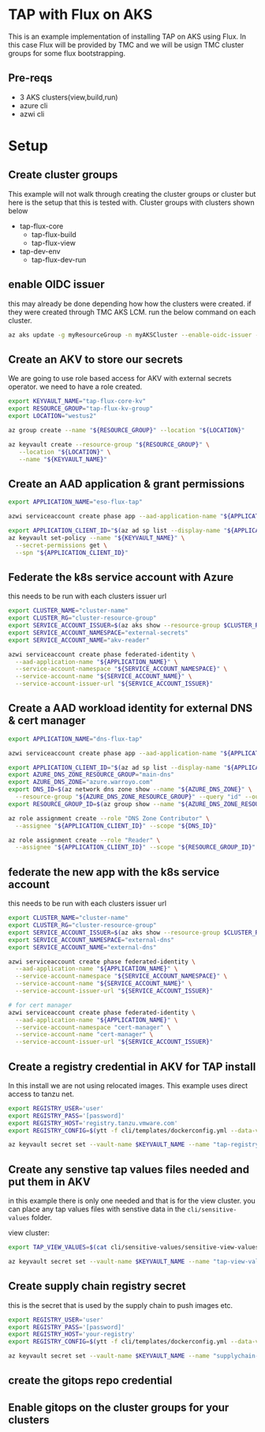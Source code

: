 # TAP with Flux on AKS

This is an example implementation of installing TAP on AKS using Flux. In this case Flux will be provided by TMC and we will be usign TMC cluster groups for some flux bootstrapping.

## Pre-reqs

* 3 AKS clusters(view,build,run)
* azure cli
* azwi cli
  



# Setup

## Create cluster groups

This example will not walk through creating the cluster groups or cluster but here is the setup that this is tested with. Cluster groups with clusters shown below

* tap-flux-core
  * tap-flux-build
  * tap-flux-view
* tap-dev-env
  * tap-flux-dev-run

## enable OIDC issuer 

this may already be done depending how how the clusters were created. if they were created through TMC AKS LCM. run the below command on each cluster.

```bash
az aks update -g myResourceGroup -n myAKSCluster --enable-oidc-issuer --enable-workload-identity
```

## Create an AKV to store our secrets

We are going to use role based access for AKV with external secrets operator. we need to have a role created. 


```bash
export KEYVAULT_NAME="tap-flux-core-kv"
export RESOURCE_GROUP="tap-flux-kv-group"
export LOCATION="westus2"
```

```bash
az group create --name "${RESOURCE_GROUP}" --location "${LOCATION}"
```

```bash
az keyvault create --resource-group "${RESOURCE_GROUP}" \
   --location "${LOCATION}" \
   --name "${KEYVAULT_NAME}"

```

## Create an AAD application & grant permissions

```bash
export APPLICATION_NAME="eso-flux-tap"
```

```bash
azwi serviceaccount create phase app --aad-application-name "${APPLICATION_NAME}"
```

```bash
export APPLICATION_CLIENT_ID="$(az ad sp list --display-name "${APPLICATION_NAME}" --query '[0].appId' -otsv)"
az keyvault set-policy --name "${KEYVAULT_NAME}" \
  --secret-permissions get \
  --spn "${APPLICATION_CLIENT_ID}"
```


## Federate the k8s service account with Azure

this needs to be run with each clusters issuer url

```bash
export CLUSTER_NAME="cluster-name"
export CLUSTER_RG="cluster-resource-group"
export SERVICE_ACCOUNT_ISSUER=$(az aks show --resource-group $CLUSTER_RG --name $CLUSTER_NAME --query "oidcIssuerProfile.issuerUrl" -otsv)
export SERVICE_ACCOUNT_NAMESPACE="external-secrets"
export SERVICE_ACCOUNT_NAME="akv-reader"

azwi serviceaccount create phase federated-identity \
  --aad-application-name "${APPLICATION_NAME}" \
  --service-account-namespace "${SERVICE_ACCOUNT_NAMESPACE}" \
  --service-account-name "${SERVICE_ACCOUNT_NAME}" \
  --service-account-issuer-url "${SERVICE_ACCOUNT_ISSUER}"

```

## Create a AAD workload identity for external DNS & cert manager

```bash
export APPLICATION_NAME="dns-flux-tap"
```

```bash
azwi serviceaccount create phase app --aad-application-name "${APPLICATION_NAME}"
```

```bash
export APPLICATION_CLIENT_ID="$(az ad sp list --display-name "${APPLICATION_NAME}" --query '[0].appId' -otsv)"
export AZURE_DNS_ZONE_RESOURCE_GROUP="main-dns"
export AZURE_DNS_ZONE="azure.warroyo.com"
export DNS_ID=$(az network dns zone show --name "${AZURE_DNS_ZONE}" \
  --resource-group "${AZURE_DNS_ZONE_RESOURCE_GROUP}" --query "id" --output tsv)
export RESOURCE_GROUP_ID=$(az group show --name "${AZURE_DNS_ZONE_RESOURCE_GROUP}" --query "id" --output tsv)
```

```bash
az role assignment create --role "DNS Zone Contributor" \
  --assignee "${APPLICATION_CLIENT_ID}" --scope "${DNS_ID}"

az role assignment create --role "Reader" \
  --assignee "${APPLICATION_CLIENT_ID}" --scope "${RESOURCE_GROUP_ID}"

```  


## federate the new app with the k8s service account

this needs to be run with each clusters issuer url

```bash
export CLUSTER_NAME="cluster-name"
export CLUSTER_RG="cluster-resource-group"
export SERVICE_ACCOUNT_ISSUER=$(az aks show --resource-group $CLUSTER_RG --name $CLUSTER_NAME --query "oidcIssuerProfile.issuerUrl" -otsv)
export SERVICE_ACCOUNT_NAMESPACE="external-dns"
export SERVICE_ACCOUNT_NAME="external-dns"

azwi serviceaccount create phase federated-identity \
  --aad-application-name "${APPLICATION_NAME}" \
  --service-account-namespace "${SERVICE_ACCOUNT_NAMESPACE}" \
  --service-account-name "${SERVICE_ACCOUNT_NAME}" \
  --service-account-issuer-url "${SERVICE_ACCOUNT_ISSUER}"

# for cert manager
azwi serviceaccount create phase federated-identity \
  --aad-application-name "${APPLICATION_NAME}" \
  --service-account-namespace "cert-manager" \
  --service-account-name "cert-manager" \
  --service-account-issuer-url "${SERVICE_ACCOUNT_ISSUER}"
```


## Create a registry credential in AKV for TAP install

In this install we are not using relocated images. This example uses direct access to tanzu net.

```bash
export REGISTRY_USER='user'
export REGISTRY_PASS='[password]'
export REGISTRY_HOST='registry.tanzu.vmware.com'
export REGISTRY_CONFIG=$(ytt -f cli/templates/dockerconfig.yml --data-value="registry.username=$REGISTRY_USER" --data-value="registry.hostname=$REGISTRY_HOST" --data-value="registry.password=$REGISTRY_PASS" --output=json | jq -c -r .dockerconfigjson)

az keyvault secret set --vault-name $KEYVAULT_NAME --name "tap-registry-creds" --value $REGISTRY_CONFIG


```


## Create any senstive tap values files needed and put them in AKV

in this example there is only one needed and that is for the view cluster. you can place any tap values files with senstive data in the `cli/sensitive-values` folder.

view cluster:

```bash
export TAP_VIEW_VALUES=$(cat cli/sensitive-values/sensitive-view-values.yml | base64)

az keyvault secret set --vault-name $KEYVAULT_NAME --name "tap-view-values" --value $TAP_VIEW_VALUES
```


## Create supply chain registry secret

this is the secret that is used by the supply chain to push images etc.

```bash
export REGISTRY_USER='user'
export REGISTRY_PASS='[password]'
export REGISTRY_HOST='your-registry'
export REGISTRY_CONFIG=$(ytt -f cli/templates/dockerconfig.yml --data-value="registry.username=$REGISTRY_USER" --data-value="registry.hostname=$REGISTRY_HOST" --data-value="registry.password=$REGISTRY_PASS" --output=json | jq -c -r .dockerconfigjson)

az keyvault secret set --vault-name $KEYVAULT_NAME --name "supplychain-registry-creds" --value $REGISTRY_CONFIG
```

## create the gitops repo credential



## Enable gitops on the cluster groups for your clusters


